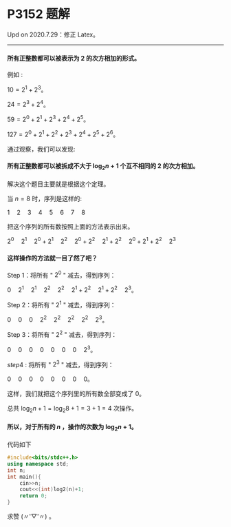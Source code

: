 # P3152 题解

Upd on 2020.7.29：修正 Latex。

---

#### 所有正整数都可以被表示为 $2$ 的次方相加的形式。

例如 : 

$10=2^1+2^3$。

$24=2^3+2^4$。

$59=2^0+2^1+2^3+2^4+2^5$。

$127=2^0+2^1+2^2+2^3+2^4+2^5+2^6$。

通过观察，我们可以发现:

#### 所有正整数都可以被拆成不大于 $\log_2 n+1$ 个互不相同的 $2$ 的次方相加。

解决这个题目主要就是根据这个定理。

当 $n=8$ 时，序列是这样的:

$1\quad 2\quad 3\quad 4\quad 5\quad 6\quad 7\quad 8$

把这个序列的所有数按照上面的方法表示出来。

$2^0\quad 2^1\quad 2^0+2^1\quad 2^2\quad 2^0+2^2\quad 2^1+2^2\quad 2^0+2^1+2^2\quad 2^3$

#### 这样操作的方法就一目了然了吧？

Step 1：将所有 " $2^0$ " 减去，得到序列：

$0\quad 2^1\quad 2^1\quad 2^2\quad 2^2\quad 2^1+2^2\quad 2^1+2^2\quad 2^3$。

Step 2：将所有 " $2^1$ " 减去，得到序列：

$0\quad 0\quad 0\quad 2^2\quad 2^2\quad 2^2\quad 2^2\quad 2^3$。

Step 3：将所有 " $2^2$ " 减去，得到序列：

$0\quad 0\quad 0\quad 0\quad 0\quad 0\quad 0\quad 2^3$。

$step4$ : 将所有 " $2^3$ " 减去，得到序列：

$0\quad 0\quad 0\quad 0\quad 0\quad 0\quad 0\quad 0$。

这样，我们就把这个序列里的所有数全部变成了 $0$。

总共 $\log_2 n+1=\log_2 8+1=3+1=4$ 次操作。

#### 所以，对于所有的 $n$ ，操作的次数为 $\log_2 n+1$。

代码如下

```cpp
#include<bits/stdc++.h>
using namespace std;
int n;
int main(){
    cin>>n;
    cout<<(int)log2(n)+1;
    return 0;
}
```

求赞 (〃'▽'〃) 。